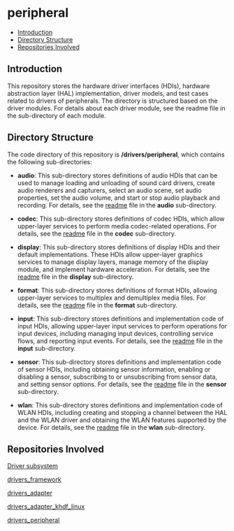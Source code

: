 # peripheral<a name="EN-US_TOPIC_0000001101652164"></a>

-   [Introduction](#section11660541593)
-   [Directory Structure](#section161941989596)
-   [Repositories Involved](#section1371113476307)

## Introduction<a name="section11660541593"></a>

This repository stores the hardware driver interfaces \(HDIs\), hardware abstraction layer \(HAL\) implementation, driver models, and test cases related to drivers of peripherals. The directory is structured based on the driver modules. For details about each driver module, see the readme file in the sub-directory of each module.

## Directory Structure<a name="section161941989596"></a>

The code directory of this repository is  **/drivers/peripheral**, which contains the following sub-directories:

-   **audio**: This sub-directory stores definitions of audio HDIs that can be used to manage loading and unloading of sound card drivers, create audio renderers and capturers, select an audio scene, set audio properties, set the audio volume, and start or stop audio playback and recording. For details, see the [readme](audio/README.md) file in the  **audio**  sub-directory.
-   **codec**: This sub-directory stores definitions of codec HDIs, which allow upper-layer services to perform media codec-related operations. For details, see the [readme](codec/README.md) file in the  **codec**  sub-directory.
-   **display**: This sub-directory stores definitions of display HDIs and their default implementations. These HDIs allow upper-layer graphics services to manage display layers, manage memory of the display module, and implement hardware acceleration. For details, see the [readme](display/README.md) file in the  **display**  sub-directory.

-   **format**: This sub-directory stores definitions of format HDIs, allowing upper-layer services to multiplex and demultiplex media files. For details, see the [readme](format/README.md) file in the  **format**  sub-directory.
-   **input**: This sub-directory stores definitions and implementation code of input HDIs, allowing upper-layer input services to perform operations for input devices, including managing input devices, controlling service flows, and reporting input events. For details, see the [readme](input/README.md) file in the  **input**  sub-directory.
-   **sensor**: This sub-directory stores definitions and implementation code of sensor HDIs, including obtaining sensor information, enabling or disabling a sensor, subscribing to or unsubscribing from sensor data, and setting sensor options. For details, see the [readme](sensor/README.md) file in the  **sensor**  sub-directory.
-   **wlan**: This sub-directory stores definitions and implementation code of WLAN HDIs, including creating and stopping a channel between the HAL and the WLAN driver and obtaining the WLAN features supported by the device. For details, see the [readme](wlan/README.md) file in the  **wlan**  sub-directory.

## Repositories Involved<a name="section1371113476307"></a>

[Driver subsystem](https://gitee.com/openharmony/docs/blob/master/en/readme/driver-subsystem.md)

[drivers\_framework](https://gitee.com/openharmony/drivers_framework/blob/master/README.md)

[drivers\_adapter](https://gitee.com/openharmony/drivers_adapter/blob/master/README.md)

[drivers\_adapter\_khdf\_linux](https://gitee.com/openharmony/drivers_adapter_khdf_linux/blob/master/README.md)

[drivers\_peripheral](https://gitee.com/openharmony/drivers_peripheral)


